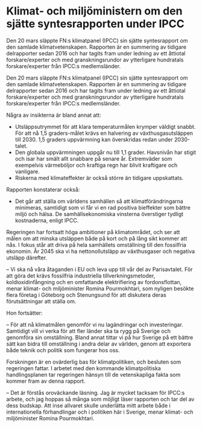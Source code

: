 # Klimat- och miljöministern om den sjätte syntesrapporten under IPCC

Den 20 mars släppte FN:s klimatpanel (IPCC) sin sjätte syntesrapport om den samlade klimatvetenskapen. Rapporten är en summering av tidigare delrapporter sedan 2016 och har tagits fram under ledning av ett åttiotal forskare/experter och med granskningsrundor av ytterligare hundratals forskare/experter från IPCC:s medlemsländer.

Den 20 mars släppte FN:s klimatpanel (IPCC) sin sjätte syntesrapport om den samlade klimatvetenskapen. Rapporten är en summering av tidigare delrapporter sedan 2016 och har tagits fram under ledning av ett åttiotal forskare/experter och med granskningsrundor av ytterligare hundratals forskare/experter från IPCC:s medlemsländer.

Några av insikterna är bland annat att:

* Utsläppsutrymmet för att klara temperaturmålen krymper väldigt snabbt. För att nå 1,5 graders-målet krävs en halvering av växthusgasutsläppen till 2030. 1,5 graders uppvärmning kan överskridas redan under 2030-talet.
* Den globala uppvärmningen uppgår nu till 1,1 grader. Havsnivån har stigit och isar har smält allt snabbare på senare år. Extremväder som exempelvis värmeböljor och kraftiga regn har blivit kraftigare och vanligare.
* Riskerna med klimateffekter är också större än tidigare uppskattats.

Rapporten konstaterar också:

* Det går att ställa om världens samhällen så att klimatförändringarna minimeras, samtidigt som vi får vi en rad positiva bieffekter som bättre miljö och hälsa. De samhällsekonomiska vinsterna överstiger tydligt kostnaderna, enligt IPCC.

Regeringen har fortsatt höga ambitioner på klimatområdet, och ser att målen om att minska utsläppen både på kort och på lång sikt kommer att nås. I fokus står att driva på hela samhällets omställning till den fossilfria ekonomin. År 2045 ska vi ha nettonollutsläpp av växthusgaser och negativa utsläpp därefter.

– Vi ska nå våra åtaganden i EU och leva upp till vår del av Parisavtalet. För att göra det krävs fossilfria industriella tillverkningsmetoder, koldioxidinfångning och en omfattande elektrifiering av fordonsflottan, menar klimat- och miljöminister Romina Pourmokhtari, som nyligen besökte flera företag i Göteborg och Stenungsund för att diskutera deras förutsättningar att ställa om.

Hon fortsätter:

– För att nå klimatmålen genomför vi nu lagändringar och investeringar. Samtidigt vill vi verka för att fler länder ska ta rygg på Sverige och genomföra sin omställning. Bland annat tittar vi på hur Sverige på ett bättre sätt kan bidra till omställning i andra delar av världen, genom att exportera både teknik och politik som fungerar hos oss.

Forskningen är en ovärderlig bas för klimatpolitiken, och besluten som regeringen fattar. I arbetet med den kommande klimatpolitiska handlingsplanen tar regeringen hänsyn till de vetenskapliga fakta som kommer fram av denna rapport.

– Det är förstås oroväckande läsning. Jag är mycket tacksam för IPCC:s arbete, och jag hoppas så många som möjligt läser rapporten och tar del av dess budskap. Att inse allvaret skulle underlätta mitt arbete både i internationella förhandlingar och i politiken här i Sverige, menar klimat- och miljöminister Romina Pourmokhtari.
